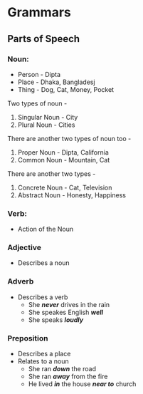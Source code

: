 # Grammars

## Parts of Speech

### Noun:

* Person - Dipta
* Place - Dhaka, Bangladesj
* Thing - Dog, Cat, Money, Pocket

Two types of noun - 

1. Singular Noun - City
2. Plural Noun - Cities

There are another two types of noun too -

1. Proper Noun - Dipta, California
2. Common Noun - Mountain, Cat

There are another two types - 

1. Concrete Noun - Cat, Television
2. Abstract Noun - Honesty, Happiness


### Verb:

* Action of the Noun

### Adjective

* Describes a noun

### Adverb

* Describes a verb
    * She __*never*__ drives in the rain
    * She speakes English __*well*__
    * She speaks __*loudly*__

### Preposition

* Describes a place
* Relates to a noun
    * She ran ***down*** the road
    * She ran ***away*** from the fire
    * He lived ***in*** the house ***near to*** church
